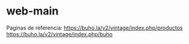 # web-main
Paginas de referencia:
https://buho.la/v2/vintage/index.php/productos
https://buho.la/v2/vintage/index.php/buho
